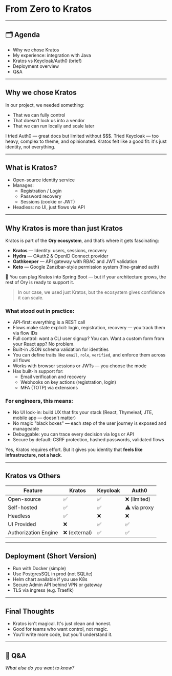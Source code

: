 # From Zero to Kratos

---

## 🗂️ Agenda

- Why we chose Kratos
- My experience: integration with Java
- Kratos vs Keycloak/Auth0 (brief)
- Deployment overview
- Q&A

---

## Why we chose Kratos

In our project, we needed something:

- That we can fully control
- That doesn’t lock us into a vendor
- That we can run locally and scale later

I tried Auth0 — great docs but limited without $$$.
Tried Keycloak — too heavy, complex to theme, and opinionated.
Kratos felt like a good fit: it's just identity, not everything.

---

## What is Kratos?

- Open-source identity service
- Manages:
    - Registration / Login
    - Password recovery
    - Sessions (cookie or JWT)
- Headless: no UI, just flows via API

---

## Why Kratos is more than just Kratos

Kratos is part of the **Ory ecosystem**, and that’s where it gets fascinating:

- **Kratos** — Identity: users, sessions, recovery
- **Hydra** — OAuth2 & OpenID Connect provider
- **Oathkeeper** — API gateway with RBAC and JWT validation
- **Keto** — Google Zanzibar-style permission system (fine-grained auth)

🧩 You can plug Kratos into Spring Boot — but if your architecture grows, the rest of Ory is ready to support it.

> In our case, we used just Kratos, but the ecosystem gives confidence it can scale.

### What stood out in practice:

- API-first: everything is a REST call
- Flows make state explicit: login, registration, recovery — you track them via flow IDs
- Full control: want a CLI user signup? You can. Want a custom form from your React app? No problem.
- Built-in JSON schema validation for identities
- You can define traits like `email`, `role`, `verified`, and enforce them across all flows
- Works with browser sessions or JWTs — you choose the mode
- Has built-in support for:
    - Email verification and recovery
    - Webhooks on key actions (registration, login)
    - MFA (TOTP) via extensions

### For engineers, this means:

- No UI lock-in: build UX that fits your stack (React, Thymeleaf, JTE, mobile app — doesn't matter)
- No magic "black boxes" — each step of the user journey is exposed and manageable
- Debuggable: you can trace every decision via logs or API
- Secure by default: CSRF protection, hashed passwords, validated flows

Yes, Kratos requires effort.
But it gives you identity that **feels like infrastructure, not a hack**.

---

## Kratos vs Others

| Feature              | Kratos       | Keycloak | Auth0        |
|----------------------|--------------|----------|--------------|
| Open-source          | ✅            | ✅        | ❌ (limited)  |
| Self-hosted          | ✅            | ✅        | ⚠️ via proxy |
| Headless             | ✅            | ❌        | ❌            |
| UI Provided          | ❌            | ✅        | ✅            |
| Authorization Engine | ❌ (external) | ✅        | ✅            |

---

## Deployment (Short Version)

- Run with Docker (simple)
- Use PostgresSQL in prod (not SQLite)
- Helm chart available if you use K8s
- Secure Admin API behind VPN or gateway
- TLS via ingress (e.g. Traefik)

---

## Final Thoughts

- Kratos isn't magical. It's just clean and honest.
- Good for teams who want control, not magic.
- You’ll write more code, but you’ll understand it.

---

## 🙋 Q&A

_What else do you want to know?_

